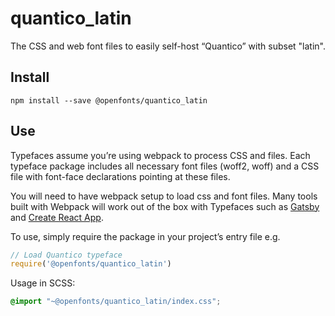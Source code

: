 
# quantico_latin

The CSS and web font files to easily self-host “Quantico” with subset "latin".

## Install

`npm install --save @openfonts/quantico_latin`

## Use

Typefaces assume you’re using webpack to process CSS and files. Each typeface
package includes all necessary font files (woff2, woff) and a CSS file with
font-face declarations pointing at these files.

You will need to have webpack setup to load css and font files. Many tools built
with Webpack will work out of the box with Typefaces such as [Gatsby](https://github.com/gatsbyjs/gatsby)
and [Create React App](https://github.com/facebookincubator/create-react-app).

To use, simply require the package in your project’s entry file e.g.

```javascript
// Load Quantico typeface
require('@openfonts/quantico_latin')
```

Usage in SCSS:
```scss
@import "~@openfonts/quantico_latin/index.css";
```

